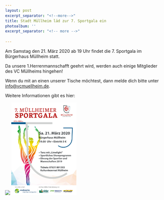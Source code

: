 ```yaml
---
layout: post
excerpt_separator: "<!--more-->"
title: Stadt Müllheim läd zur 7. Sportgala ein
photoalbum: ''
excerpt_separator: "<!-- more -->"

---
```

Am Samstag den 21. März 2020 ab 19 Uhr findet die 7. Sportgala im Bürgerhaus Müllheim statt.

Da unsere 1.Herrenmannschafft  geehrt wird, werden auch einige Mitglieder des VC Müllheims hingehen!

Wenn du mit an einen unserer Tische möchtest, dann melde dich bitte unter [info@vcmuellheim.de](mailto:info@vcmuellheim.de).
<!--more-->
Weitere Informationen gibt es hier:

<a href="/upload/2020/03/06/Einladung_zur_7.Müllheimer_Sportgala_21.03.2020.pdf"><img src="/upload/2020/03/06/Einladung_zur_7.Müllheimer_Sportgala_21.03.2020.jpg" style="height:300px;width:auto"></a> <a href="/upload/2020/03/06/Plakat_Sportgala_2020.pdf"><img src="/upload/2020/03/06/Plakat_Sportgala_2020.jpg" style="height:300px;width:auto"></a>
